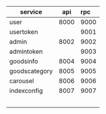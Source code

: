 | service       | api  | rpc  |
| ------------- | ---- | :--- |
| user          | 8000 | 9000 |
| usertoken     |      | 9001 |
| admin         | 8002 | 9002 |
| admintoken    |      | 9003 |
| goodsinfo     | 8004 | 9004 |
| goodscategory | 8005 | 9005 |
| carousel      | 8006 | 9006 |
| indexconfig   | 8007 | 9007 |
|               |      |      |
|               |      |      |
|               |      |      |
|               |      |      |
|               |      |      |

